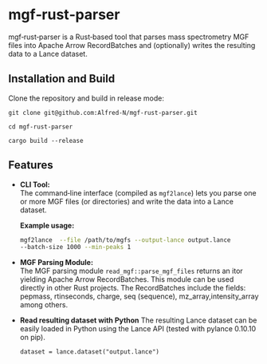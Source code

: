 # mgf‑rust‑parser

mgf‑rust‑parser is a Rust‑based tool that parses mass spectrometry MGF files into Apache Arrow RecordBatches and (optionally) writes the resulting data to a Lance dataset.

## Installation and Build

Clone the repository and build in release mode:

  `git clone git@github.com:Alfred-N/mgf-rust-parser.git`

  `cd mgf-rust-parser`

  `cargo build --release`

## Features

- **CLI Tool:**  
  The command‑line interface (compiled as `mgf2lance`) lets you parse one or more MGF files (or directories) and write the data into a Lance dataset.  

  **Example usage:**  

  ```bash
  mgf2lance  --file /path/to/mgfs --output-lance output.lance 
  --batch-size 1000 --min-peaks 1

- **MGF Parsing Module:**  
  The MGF parsing module `read_mgf::parse_mgf_files` returns an itor yielding Apache Arrow RecordBatches. This module can be used directly in other Rust projects. The RecordBatches include the fields: pepmass, rtinseconds, charge, seq (sequence), mz_array,intensity_array among others.

- **Read resulting dataset with Python**
  The resulting Lance dataset can be easily loaded in Python using the Lance API (tested with pylance 0.10.10 on pip).

  `dataset = lance.dataset("output.lance")`
